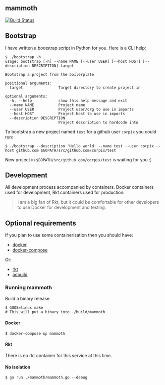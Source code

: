 mammoth
---------

[![Build Status](https://travis-ci.org/cryptounicorns/mammoth.svg?branch=master)](https://travis-ci.org/cryptounicorns/mammoth)

## Bootstrap

I have written a bootstrap script in Python for you. Here is a CLI help:

``` console
$ ./bootstrap -h
usage: bootstrap [-h] --name NAME [--user USER] [--host HOST] [--description DESCRIPTION] target

Bootstrap a project from the boilerplate

positional arguments:
  target                Target directory to create project in

optional arguments:
  -h, --help            show this help message and exit
  --name NAME           Project name
  --user USER           Project user/org to use in imports
  --host HOST           Project host to use in imports
  --description DESCRIPTION
                        Project description to hardcode into
```

To bootstrap a new project named `test` for a github user `corpix` you could run:

``` console
$ ./bootstrap --description 'Hello world' --name test --user corpix --host github.com $GOPATH/src/github.com/corpix/test
```

New project in `$GOPATH/src/github.com/corpix/test` is waiting for you :)

## Development

All development process accompanied by containers. Docker containers used for development, Rkt containers used for production.

> I am a big fan of Rkt, but it could be comfortable for other developers to use Docker for development and testing.

## Optional requirements

If you plan to use some containerisation then you should have:

- [docker](https://github.com/moby/moby)
- [docker-compose](https://github.com/docker/compose)

Or:

- [rkt](https://github.com/coreos/rkt)
- [acbuild](https://github.com/containers/build)

### Running mammoth

Build a binary release:

``` console
$ GOOS=linux make
# This will put a binary into ./build/mammoth
```

#### Docker

``` console
$ docker-compose up mammoth
```

#### Rkt

There is no rkt container for this service at this time.

#### No isolation

``` console
$ go run ./mammoth/mammoth.go --debug
```
